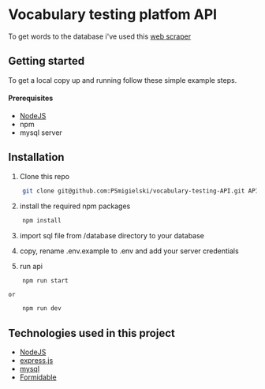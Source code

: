 # Vocabulary testing platfom API

To get words to the database i've used this [web scraper](https://github.com/PSmigielski/english-words-webscraper)


## Getting started

To get a local copy up and running follow these simple example steps.


#### Prerequisites

  - [NodeJS](https://nodejs.org/en/)
  - npm
  - mysql server 

## Installation
1. Clone this repo
``` bash 
    git clone git@github.com:PSmigielski/vocabulary-testing-API.git API && cd APi
```
2. install the required npm packages

```bash
    npm install
```
3. import sql file from /database directory to your database

4. copy, rename .env.example to .env and add your server credentials 
5. run api
```bash
    npm run start
```
    or
```bash
    npm run dev
```

## Technologies used in this project
 - [NodeJS](https://nodejs.org/en/docs/)
 - [express.js](https://expressjs.com/en/api.html)
 - [mysql](https://dev.mysql.com/doc/)
 - [Formidable](https://openbase.io/js/express-formidable/documentation)